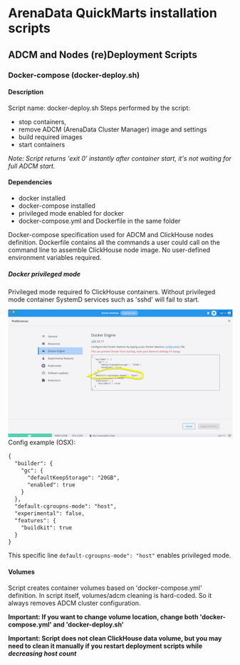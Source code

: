# ArenaData QuickMarts installation scripts

## ADCM and Nodes (re)Deployment Scripts

### Docker-compose (docker-deploy.sh)

#### Description

Script name: docker-deploy.sh Steps performed by the script:

- stop containers, 
- remove ADCM (ArenaData Cluster Manager) image and settings
- build required images
- start containers

*Note: Script returns 'exit 0' instantly after container start, it's not waiting for full ADCM start.*

#### Dependencies

- docker installed
- docker-compose installed
- privileged mode enabled for docker
- docker-compose.yml and Dockerfile in the same folder

Docker-compose specification used for ADCM and ClickHouse nodes definition. Dockerfile contains all the commands a user could call on the command line to assemble ClickHouse node image.
No user-defined environment variables required.

##### Docker privileged mode
Privileged mode required fo ClickHouse containers. Without privileged mode container SystemD services such as 'sshd' will fail to start.

![](readme-img/osx-docker-settings.jpg "Docker Settings OSX")
Config example (OSX):
```
{
  "builder": {
    "gc": {
      "defaultKeepStorage": "20GB",
      "enabled": true
    }
  },
  "default-cgroupns-mode": "host",
  "experimental": false,
  "features": {
    "buildkit": true
  }
}
```
This specific line ```default-cgroupns-mode": "host"``` enables privileged mode.

#### Volumes

Script creates container volumes based on 'docker-compose.yml' definition.
In script itself, volumes/adcm cleaning is hard-coded. So it always removes ADCM cluster configuration.

**Important: If you want to change volume location, change both 'docker-compose.yml' and 'docker-deploy.sh'**

**Important: Script does not clean ClickHouse data volume, but you may need to clean it manually if you restart deployment scripts while *decreasing host count***



